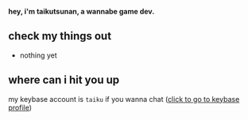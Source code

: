 **hey, i'm taikutsunan, a wannabe game dev.**
## check my things out
- nothing yet
## where can i hit you up
my keybase account is `taiku` if you wanna chat ([click to go to keybase profile](https://keybase.io/taiku))
